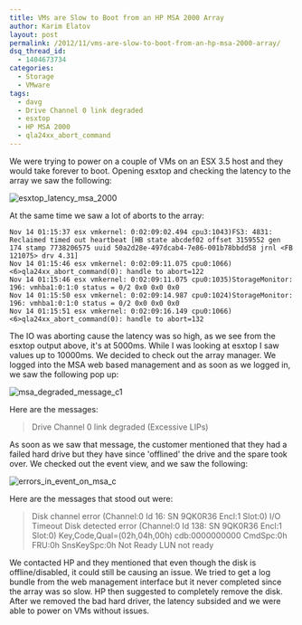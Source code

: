 ```yaml
---
title: VMs are Slow to Boot from an HP MSA 2000 Array
author: Karim Elatov
layout: post
permalink: /2012/11/vms-are-slow-to-boot-from-an-hp-msa-2000-array/
dsq_thread_id:
  - 1404673734
categories:
  - Storage
  - VMware
tags:
  - davg
  - Drive Channel 0 link degraded
  - esxtop
  - HP MSA 2000
  - qla24xx_abort_command
---
```

We were trying to power on a couple of VMs on an ESX 3.5 host and they would take forever to boot. Opening esxtop and checking the latency to the array we saw the following:

![esxtop_latency_msa_2000](https://googledrive.com/host/0BxotWZXnwSAGSS1qRE02eWVrU28/2012-11-esxtop_latency_msa_2000.png)

At the same time we saw a lot of aborts to the array:


	Nov 14 01:15:37 esx vmkernel: 0:02:09:02.494 cpu3:1043)FS3: 4831: Reclaimed timed out heartbeat [HB state abcdef02 offset 3159552 gen 174 stamp 7738206575 uuid 50a2d28e-497dcab4-7e86-001b78bbdd58 jrnl <FB 121075> drv 4.31]
	Nov 14 01:15:46 esx vmkernel: 0:02:09:11.075 cpu0:1066)<6>qla24xx_abort_command(0): handle to abort=122
	Nov 14 01:15:46 esx vmkernel: 0:02:09:11.075 cpu0:1035)StorageMonitor: 196: vmhba1:0:1:0 status = 0/2 0x0 0x0 0x0
	Nov 14 01:15:50 esx vmkernel: 0:02:09:14.987 cpu0:1024)StorageMonitor: 196: vmhba1:0:1:0 status = 0/2 0x0 0x0 0x0
	Nov 14 01:15:51 esx vmkernel: 0:02:09:16.149 cpu0:1066)<6>qla24xx_abort_command(0): handle to abort=132


The IO was aborting cause the latency was so high, as we see from the esxtop output above, it's at 5000ms. While I was looking at esxtop I saw values up to 10000ms. We decided to check out the array manager. We logged into the MSA web based management and as soon as we logged in, we saw the following pop up:

![msa_degraded_message_c1](https://googledrive.com/host/0BxotWZXnwSAGSS1qRE02eWVrU28/2012-11-msa_degraded_message_c1.png)

Here are the messages:

> Drive Channel 0 link degraded (Excessive LIPs)

As soon as we saw that message, the customer mentioned that they had a failed hard drive but they have since 'offlined' the drive and the spare took over. We checked out the event view, and we saw the following:

![errors_in_event_on_msa_c](https://googledrive.com/host/0BxotWZXnwSAGSS1qRE02eWVrU28/2012-11-errors_in_event_on_msa_c.png)

Here are the messages that stood out were:

> Disk channel error (Channel:0 Id 16: SN 9QK0R36 Encl:1 Slot:0) I/O Timeout
> Disk detected error (Channel:0 Id 138: SN 9QK0R36 Encl:1 Slot:0) Key,Code,Qual=(02h,04h,00h) cdb:0000000000 CmdSpc:0h FRU:0h SnsKeySpc:0h Not Ready LUN not ready

We contacted HP and they mentioned that even though the disk is offline/disabled, it could still be causing an issue. We tried to get a log bundle from the web management interface but it never completed since the array was so slow. HP then suggested to completely remove the disk. After we removed the bad hard driver, the latency subsided and we were able to power on VMs without issues.

